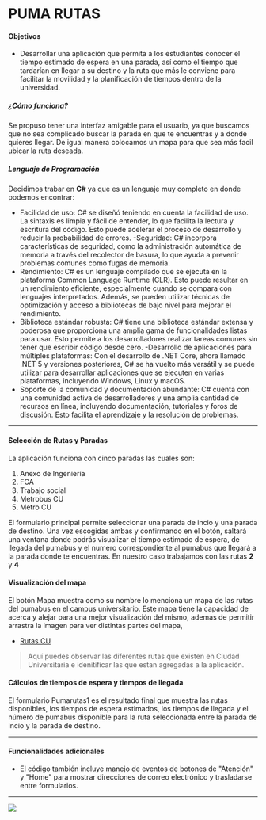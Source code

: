 # PUMA RUTAS         

#### Objetivos

- Desarrollar una aplicación  que permita a los estudiantes conocer el tiempo estimado de espera en una parada, así como el tiempo que tardarían en llegar a su destino y la ruta que más le conviene para facilitar la movilidad y la planificación de tiempos dentro de la universidad.

##### ¿Cómo funciona?
Se propuso tener una interfaz amigable para el usuario, ya que buscamos que no sea complicado buscar la parada en que te encuentras y a donde quieres llegar. De igual manera colocamos un mapa para que sea más facil ubicar la ruta deseada. 

##### Lenguaje de Programación
Decidimos trabar en **C#** ya que es un lenguaje muy completo en donde podemos encontrar:
- Facilidad de uso: C# se diseñó teniendo en cuenta la facilidad de uso. La sintaxis es limpia y fácil de entender, lo que facilita la lectura y escritura del código. Esto puede acelerar el proceso de desarrollo y reducir la probabilidad de errores.
-Seguridad: C# incorpora características de seguridad, como la administración automática de memoria a través del recolector de basura, lo que ayuda a prevenir problemas comunes como fugas de memoria.
- Rendimiento: C# es un lenguaje compilado que se ejecuta en la plataforma Common Language Runtime (CLR). Esto puede resultar en un rendimiento eficiente, especialmente cuando se compara con lenguajes interpretados. Además, se pueden utilizar técnicas de optimización y acceso a bibliotecas de bajo nivel para mejorar el rendimiento.
- Biblioteca estándar robusta: C# tiene una biblioteca estándar extensa y poderosa que proporciona una amplia gama de funcionalidades listas para usar. Esto permite a los desarrolladores realizar tareas comunes sin tener que escribir código desde cero.
-Desarrollo de aplicaciones para múltiples plataformas: Con el desarrollo de .NET Core, ahora llamado .NET 5 y versiones posteriores, C# se ha vuelto más versátil y se puede utilizar para desarrollar aplicaciones que se ejecuten en varias plataformas, incluyendo Windows, Linux y macOS.
- Soporte de la comunidad y documentación abundante: C# cuenta con una comunidad activa de desarrolladores y una amplia cantidad de recursos en línea, incluyendo documentación, tutoriales y foros de discusión. Esto facilita el aprendizaje y la resolución de problemas.

----------
#### Selección de Rutas y Paradas
La aplicación funciona con cinco paradas las cuales son:

1. Anexo de Ingeniería
1. FCA
1. Trabajo social
1. Metrobus CU
1. Metro CU

El formulario principal permite seleccionar una parada de incio y una parada de destino. Una vez escogidas ambas y confirmando en el botón, saltará una ventana donde podrás visualizar el tiempo estimado de espera, de llegada del pumabus y el numero correspondiente al pumabus que llegará a la parada donde te encuentras. En nuestro caso trabajamos con las rutas **2** y **4**

#### Visualización del mapa
El botón Mapa muestra como su nombre lo menciona un mapa de las rutas del pumabus en el campus universitario. Este mapa tiene la capacidad de acerca y alejar para una mejor visualización del mismo, ademas de permitir arrastra la imagen para ver distintas partes del mapa,
- [Rutas CU](https://www.dgsgm.unam.mx/pumabus.html) 
> Aquí puedes observar las diferentes rutas que existen en Ciudad Universitaria e idenitificar las que estan agregadas a la aplicación.

#### Cálculos de tiempos de espera y tiempos de llegada
El  formulario Pumarutas1 es el resultado final que muestra las rutas disponibles, los tiempos de espera estimados, los tiempos de llegada y el número de pumabus disponible para la ruta seleccionada entre la parada de incio y la parada de destino.

----------
#### Funcionalidades adicionales
- El código también incluye manejo de eventos de botones de "Atención" y "Home" para mostrar direcciones de correo electrónico y trasladarse entre formularios.


----------
![](https://encrypted-tbn0.gstatic.com/images?q=tbn:ANd9GcScZ0zK3eIrCg4M-IL4lEt1wSFO98-pCtEDRyjGT9Q_&s)
